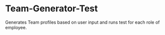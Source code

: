 # Team-Generator-Test
Generates Team profiles based on user input and runs test for each role of employee.
